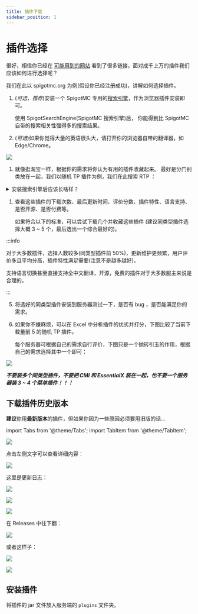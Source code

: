 ```yaml
---
title: 插件下载
sidebar_position: 1
---
```


# 插件选择

很好，相信你已经在 [可能用到的网站](/docs-java/preparation/websites.md) 看到了很多链接，面对成千上万的插件我们应该如何进行选择呢？

我们在此以 spigotmc.org 为例(假设你已经注册成功)，讲解如何选择插件。

<!--markdownlint-disable ol-prefix-->

1. (_可选，推荐_)安装一个 SpigotMC 专用的[搜索引擎](https://fof1092.de/Plugins/SSE/Redirect/)，作为浏览器插件安装即可。

   使用 SpigotSearchEngine(SpigotMC 搜索引擎)后， 你能得到比 SpigotMC 自带的搜索相关性强得多的搜索结果。

2. (_可选_)如果你觉得大量的英语很头大，请打开你的浏览器自带的翻译器，如 Edge/Chrome。

![](_images/浏览器翻译.png)

1. 就像逛淘宝一样，根据你的需求将你认为有用的插件收藏起来。
   最好是分门别类放在一起，我们以随机 TP 插件为例，我们在此搜索 RTP ：

<details>
    <summary>安装搜索引擎后应该长啥样？</summary>

![](_images/Spigot搜索.png)

</details>

1. 查看这些插件的下载次数、最后更新时间、评价分数、插件特性、语言支持、是否开源、是否付费等。

   如果符合以下的标准，可以尝试下载几个并收藏这些插件 (建议同类型插件选择大概 3 ~ 5 个，最后选出一个综合最好的)。

:::info

对于大多数插件，选择人数较多(同类型插件前 50%)，更新维护更频繁，用户评价多且平均分高，插件特性满足需要(注意不是越多越好)。

支持语言切换甚至直接支持全中文翻译，开源，免费的插件对于大多数服主来说是合理的。

:::

5. 将选好的同类型插件安装到服务器测试一下，是否有 bug ，是否能满足你的需求。

6. 如果你不嫌麻烦，可以在 Excel 中分析插件的优劣并打分，下图比较了当前下载量前 5 的随机 TP 插件。

   每个服务器可根据自己的需求自行评价，下图只是一个抛砖引玉的作用，根据自己的需求选择其中一个即可：

![](_images/同类插件评分选择.png)

<!--markdownlint-enable ol-prefix-->

**_不要装多个同类型插件，不要把 CMI 和 EssentialX 装在一起，也不要一个服务器装 3 ~ 4 个菜单插件！！！_**

## 下载插件历史版本

**建议**你用**最新版本**的插件，但如果你因为一些原因必须要用旧版的话...

import Tabs from '@theme/Tabs';
import TabItem from '@theme/TabItem';

<Tabs queryString="download-history-plugin">
<TabItem value="bukkit" label="Bukkit">

![](_images/历史版本-bukkit-1.png)

点击左侧文字可以查看详细内容：

![](_images/历史版本-bukkit-2.png)

这里是更新日志：

![](_images/历史版本-bukkit-3.png)

</TabItem>

<TabItem value="spigotmc" label="SpigotMC">

![](_images/历史版本-spigotmc.png)

</TabItem>

<TabItem value="modrinth" label="Modrinth">

![](_images/历史版本-modrinth.png)

</TabItem>

<TabItem value="github" label="GitHub">

在 Releases 中往下翻：

![](_images/历史版本-GitHub-1.png)

或者这样子：

![](_images/历史版本-GitHub-2.png)

![](_images/历史版本-GitHub-3.png)

</TabItem>
</Tabs>

## 安装插件

将插件的 jar 文件放入服务端的 `plugins` 文件夹。
